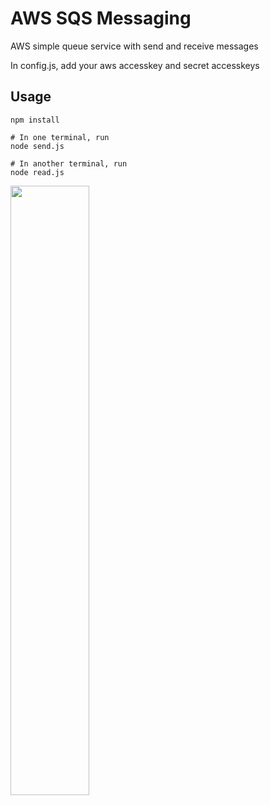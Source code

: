 # AWS SQS Messaging
AWS simple queue service with send and receive messages


In config.js, add your aws accesskey and secret accesskeys

## Usage

```nodejs
npm install

# In one terminal, run
node send.js

# In another terminal, run
node read.js
```



[<img src="https://cdn.loom.com/sessions/thumbnails/b19ff89d517f4108a07d05292848ef6a-with-play.gif" width="50%">](https://www.loom.com/embed/b19ff89d517f4108a07d05292848ef6a>)

